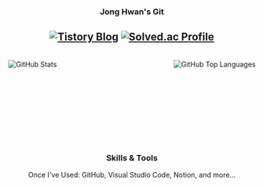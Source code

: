 <div align = "center">
  
  ### Jong Hwan's Git
  <a href="https://sul1074.tistory.com/"><img src="https://img.shields.io/badge/Sul's History-E5511E?style=badge&logo=Tistory&logoColor=white" alt="Tistory Blog"/></a>
  <a href="https://solved.ac/profile/sul1074"><img src="http://mazassumnida.wtf/api/mini/generate_badge?boj=sul1074" alt="Solved.ac Profile"/></a>
  ---
  <br>
</div>

<div>
  <img src="https://github-readme-stats.vercel.app/api?username=sul1074&show_icons=true&theme=dark" alt="GitHub Stats" align="left"/>
  <img src="https://github-readme-stats.vercel.app/api/top-langs/?username=sul1074&layout=compact&theme=dark" alt="GitHub Top Languages" align="right"/>
</div>

<br><br><br><br><br><br><br><br><br>  <!-- 공백으로 사용, 필요에 따라 조정 가능 -->

<div align="center">
  
  ### Skills & Tools
  Once I've Used: GitHub, Visual Studio Code, Notion, and more...
  
</div>
